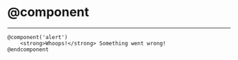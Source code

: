 # @component

---

```blade
@component('alert')
    <strong>Whoops!</strong> Something went wrong!
@endcomponent
```
